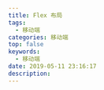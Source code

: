 ```yaml
---
title: Flex 布局
tags:
  - 移动端
categories: 移动端
top: false
keywords:
  - 移动端
date: 2019-05-11 23:16:17
description:
---
```








